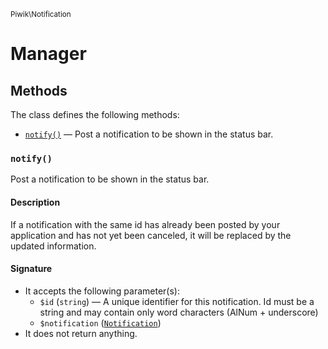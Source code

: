 <small>Piwik\Notification</small>

Manager
=======

Methods
-------

The class defines the following methods:

- [`notify()`](#notify) &mdash; Post a notification to be shown in the status bar.

<a name="notify" id="notify"></a>
<a name="notify" id="notify"></a>
### `notify()`

Post a notification to be shown in the status bar.

#### Description

If a notification with the same id has already been posted
by your application and has not yet been canceled, it will be replaced by the updated information.

#### Signature

- It accepts the following parameter(s):
    - `$id` (`string`) &mdash; A unique identifier for this notification. Id must be a string and may contain only word characters (AlNum + underscore)
    - `$notification` ([`Notification`](../../Piwik/Notification.md))
- It does not return anything.

